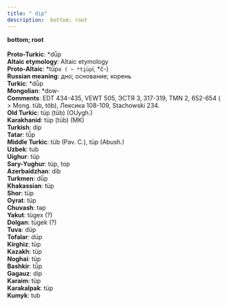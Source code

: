 ```yaml
---
title: " dip"
description:  bottom; root
---
```

<strong> bottom; root</strong><br><br>
<strong>Proto-Turkic</strong>:  *dǖp<br>
<strong>Altaic etymology</strong>:  Altaic etymology<br>
<strong> Proto-Altaic</strong>:  *tū́p`e ( ~ *ti̯ūp`i, *č-)<br>
<strong>Russian meaning</strong>:  дно; основание; корень<br>
<strong>Turkic</strong>:  *dǖp<br>
<strong>Mongolian</strong>:  *dow-<br>
<strong>Comments</strong>:  EDT 434-435, VEWT 505, ЭСТЯ 3, 317-319, TMN 2, 652-654 ( > Mong. tüb, töb), Лексика 108-109, Stachowski 234.<br>
<strong>Old Turkic</strong>:  tüp (tüb) (OUygh.)<br>
<strong>Karakhanid</strong>:  tüp (tüb) (MK)<br>
<strong>Turkish</strong>:  dip<br>
<strong>Tatar</strong>:  tü̆p<br>
<strong>Middle Turkic</strong>:  tüb (Pav. C.), tüp (Abush.)<br>
<strong>Uzbek</strong>:  tub<br>
<strong>Uighur</strong>:  tüp<br>
<strong>Sary-Yughur</strong>:  tüp, top<br>
<strong>Azerbaidzhan</strong>:  dib<br>
<strong>Turkmen</strong>:  dǖp<br>
<strong>Khakassian</strong>:  tüp<br>
<strong>Shor</strong>:  tüp<br>
<strong>Oyrat</strong>:  tüp<br>
<strong>Chuvash</strong>:  tǝp<br>
<strong>Yakut</strong>:  tügex (?)<br>
<strong>Dolgan</strong>:  tügek (?)<br>
<strong>Tuva</strong>:  düp<br>
<strong>Tofalar</strong>:  düp<br>
<strong>Kirghiz</strong>:  tüp<br>
<strong>Kazakh</strong>:  tüp<br>
<strong>Noghai</strong>:  tüp<br>
<strong>Bashkir</strong>:  tü̆p<br>
<strong>Gagauz</strong>:  dip<br>
<strong>Karaim</strong>:  tüp<br>
<strong>Karakalpak</strong>:  tüp<br>
<strong>Kumyk</strong>:  tub<br>


